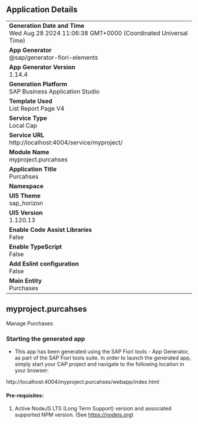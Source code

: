 ## Application Details
|               |
| ------------- |
|**Generation Date and Time**<br>Wed Aug 28 2024 11:06:38 GMT+0000 (Coordinated Universal Time)|
|**App Generator**<br>@sap/generator-fiori-elements|
|**App Generator Version**<br>1.14.4|
|**Generation Platform**<br>SAP Business Application Studio|
|**Template Used**<br>List Report Page V4|
|**Service Type**<br>Local Cap|
|**Service URL**<br>http://localhost:4004/service/myproject/|
|**Module Name**<br>myproject.purcahses|
|**Application Title**<br>Purcahses|
|**Namespace**<br>|
|**UI5 Theme**<br>sap_horizon|
|**UI5 Version**<br>1.120.13|
|**Enable Code Assist Libraries**<br>False|
|**Enable TypeScript**<br>False|
|**Add Eslint configuration**<br>False|
|**Main Entity**<br>Purchases|

## myproject.purcahses

Manage Purchases

### Starting the generated app

-   This app has been generated using the SAP Fiori tools - App Generator, as part of the SAP Fiori tools suite.  In order to launch the generated app, simply start your CAP project and navigate to the following location in your browser:

http://localhost:4004/myproject.purcahses/webapp/index.html

#### Pre-requisites:

1. Active NodeJS LTS (Long Term Support) version and associated supported NPM version.  (See https://nodejs.org)


